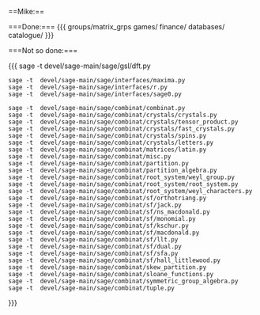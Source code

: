 ==Mike:==

===Done:===
{{{
groups/matrix_grps
games/
finance/
databases/
catalogue/
}}}

===Not so done:===

{{{
	sage -t  devel/sage-main/sage/gsl/dft.py

	sage -t  devel/sage-main/sage/interfaces/maxima.py
	sage -t  devel/sage-main/sage/interfaces/r.py
	sage -t  devel/sage-main/sage/interfaces/sage0.py

	sage -t  devel/sage-main/sage/combinat/combinat.py
	sage -t  devel/sage-main/sage/combinat/crystals/crystals.py
	sage -t  devel/sage-main/sage/combinat/crystals/tensor_product.py
	sage -t  devel/sage-main/sage/combinat/crystals/fast_crystals.py
	sage -t  devel/sage-main/sage/combinat/crystals/spins.py
	sage -t  devel/sage-main/sage/combinat/crystals/letters.py
	sage -t  devel/sage-main/sage/combinat/matrices/latin.py
	sage -t  devel/sage-main/sage/combinat/misc.py
	sage -t  devel/sage-main/sage/combinat/partition.py
	sage -t  devel/sage-main/sage/combinat/partition_algebra.py
	sage -t  devel/sage-main/sage/combinat/root_system/weyl_group.py
	sage -t  devel/sage-main/sage/combinat/root_system/root_system.py
	sage -t  devel/sage-main/sage/combinat/root_system/weyl_characters.py
	sage -t  devel/sage-main/sage/combinat/sf/orthotriang.py
	sage -t  devel/sage-main/sage/combinat/sf/jack.py
	sage -t  devel/sage-main/sage/combinat/sf/ns_macdonald.py
	sage -t  devel/sage-main/sage/combinat/sf/monomial.py
	sage -t  devel/sage-main/sage/combinat/sf/kschur.py
	sage -t  devel/sage-main/sage/combinat/sf/macdonald.py
	sage -t  devel/sage-main/sage/combinat/sf/llt.py
	sage -t  devel/sage-main/sage/combinat/sf/dual.py
	sage -t  devel/sage-main/sage/combinat/sf/sfa.py
	sage -t  devel/sage-main/sage/combinat/sf/hall_littlewood.py
	sage -t  devel/sage-main/sage/combinat/skew_partition.py
	sage -t  devel/sage-main/sage/combinat/sloane_functions.py
	sage -t  devel/sage-main/sage/combinat/symmetric_group_algebra.py
	sage -t  devel/sage-main/sage/combinat/tuple.py
}}}
